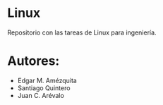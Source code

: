 Linux
=====

Repositorio con las tareas de Linux para ingeniería.

# Autores:
- Edgar M. Amézquita
- Santiago Quintero
- Juan C. Arévalo
